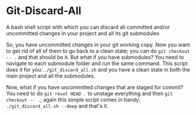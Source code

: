 Git-Discard-All
===============

A bash shell script with which you can discard all committed and/or uncommitted changes in your project and all its git submodules

So, you have uncommitted changes in your git working copy. Now you want to get rid of all of them to go back to a clean state; you can do `git checkout -- .` and that should be it. 
But what if you have submodules? You need to navigate to each submodule folder and run the same command. This script does it for you:
`./git_discard_all.sh` and you have a clean state in both the main project and all the submodules.

Now, what if you have uncommitted changes that are staged for commit? You need to do `git reset HEAD .` to unstage everything and then `git checkout -- .`; again this simple script comes in handy: `./git_discard_all.sh --deep` and that's it.
